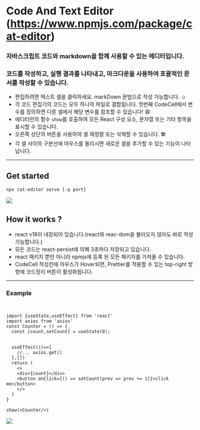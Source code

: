 # Code And Text Editor (https://www.npmjs.com/package/cat-editor)
### 자바스크립트 코드와 markdown을 함께 사용할 수 있는 에디터입니다.
### 코드를 작성하고, 실행 결과를 나타내고, 마크다운을 사용하여 포괄적인 문서를 작성할 수 있습니다.

- 편집하려면 텍스트 셀을 클릭하세요. markDown 문법으로 작성 가능합니다. ☺
- 각 코드 편집기의 코드는 모두 하나의 파일로 결합됩니다. 첫번째 CodeCell에서 변수를 정의하면 다른 셀에서 해당 변수를 참조할 수 있습니다! 😄
- 에디터만의 함수 `show`를 호출하여 모든 React 구성 요소, 문자열 또는 기타 항목을 표시할 수 있습니다.
- 오른쪽 상단의 버튼을 사용하여 셀 재정렬 또는 삭제할 수 있습니다. 🛠
- 각 셀 사이의 구분선에 마우스를 올리시면 새로운 셀을 추가할 수 있는 기능이 나타납니다.


___


## Get started

`npx cat-editor serve [-p port]`

![](https://velog.velcdn.com/images/tchaikovsky/post/4edc800c-3048-4a0c-8a0a-e7d55ff43f29/image.png)


## How it works ?

- react v18이 내장되어 있습니다.(react와 reac-dom을 불러오지 않아도 바로 작성 가능합니다.)
- 모든 코드는 react-persist에 의해 3초마다 저장되고 있습니다.
- react 패키지 뿐만 아니라 npmjs에 등록 된 모든 패키지를 가져올 수 있습니다.
- CodeCell 작성칸에 마우스가 Hover되면, Prettier를 적용할 수 있는 top-right 방향에 코드정리 버튼이 활성화됩니다.

___
### Example
```tsx


import {useState,useEffect} from 'react'
import axios from 'axios'
const Counter = () => {
  const [count,setCount] = useState(0);


  useEffect(()=>{
    //... axios.get()
  },[])
  return (
    <>
    <div>{count}</div>
    <button onClick={() => setCount(prev => prev += 1)}>click me</button>
    </>
  )
}
```

```tsx
show(<Counter/>)
```


![](https://velog.velcdn.com/images/tchaikovsky/post/e87dd443-7da5-4575-b27b-540649e970c1/image.gif)

